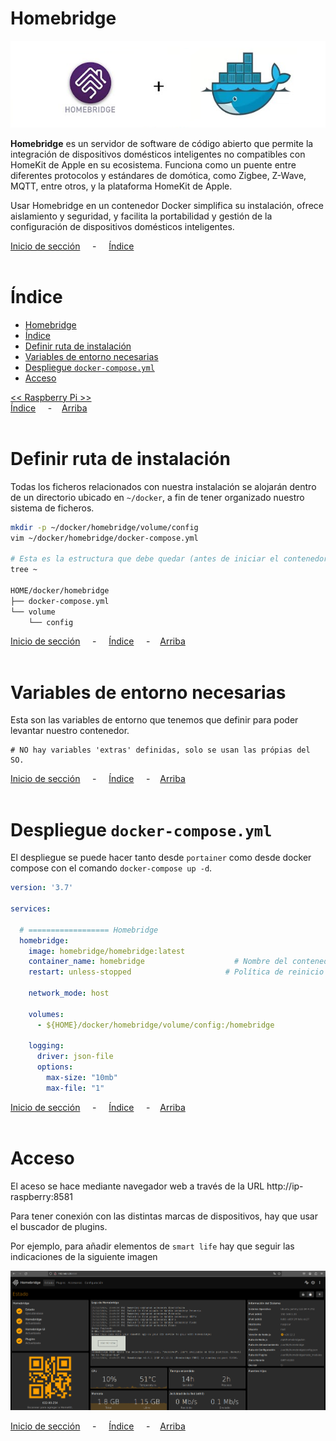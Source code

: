 # Homebridge

![Header](../../img/ima-raspberrypi-servicios-homebridge-header-01.png)

**Homebridge** es un servidor de software de código abierto que permite la integración de dispositivos domésticos inteligentes no compatibles con HomeKit de Apple en su ecosistema. Funciona como un puente entre diferentes protocolos y estándares de domótica, como Zigbee, Z-Wave, MQTT, entre otros, y la plataforma HomeKit de Apple.

Usar Homebridge en un contenedor Docker simplifica su instalación, ofrece aislamiento y seguridad, y facilita la portabilidad y gestión de la configuración de dispositivos domésticos inteligentes.

[Inicio de sección](#homebridge) &nbsp; &nbsp; - &nbsp; &nbsp; [Índice](#índice)
<br><br>

# Índice
- [Homebridge](#homebridge)
- [Índice](#índice)
- [Definir ruta de instalación](#definir-ruta-de-instalación)
- [Variables de entorno necesarias](#variables-de-entorno-necesarias)
- [Despliegue `docker-compose.yml`](#despliegue-docker-composeyml)
- [Acceso](#acceso)

[<< Raspberry Pi >>](../raspberrypi.md)<br>
[Índice](#índice) &nbsp; &nbsp; - &nbsp; &nbsp;[Arriba](#homebridge)
<br><br>

# Definir ruta de instalación
Todas los ficheros relacionados con nuestra instalación se alojarán dentro de un directorio ubicado en `~/docker`, a fin de tener organizado nuestro sistema de ficheros.

```bash
mkdir -p ~/docker/homebridge/volume/config
vim ~/docker/homebridge/docker-compose.yml

# Esta es la estructura que debe quedar (antes de iniciar el contenedor)
tree ~

HOME/docker/homebridge
├── docker-compose.yml
└── volume
    └── config
```


[Inicio de sección](#definir-ruta-de-instalación) &nbsp; &nbsp; - &nbsp; &nbsp; [Índice](#índice) &nbsp; &nbsp; - &nbsp; &nbsp;[Arriba](#homebridge)
<br><br>

# Variables de entorno necesarias
Esta son las variables de entorno que tenemos que definir para poder levantar nuestro contenedor.

```.env
# NO hay variables 'extras' definidas, solo se usan las própias del SO.
```

[Inicio de sección](#variables-de-entorno-necesarias) &nbsp; &nbsp; - &nbsp; &nbsp; [Índice](#índice) &nbsp; &nbsp; - &nbsp; &nbsp;[Arriba](#homebridge)
<br><br>

# Despliegue `docker-compose.yml`
El despliegue se puede hacer tanto desde `portainer` como desde docker compose con el comando `docker-compose up -d`.

```yaml
version: '3.7'

services:

  # ================== Homebridge
  homebridge:
    image: homebridge/homebridge:latest
    container_name: homebridge                    # Nombre del contenedor
    restart: unless-stopped                     # Política de reinicio del contenedor

    network_mode: host

    volumes:
      - ${HOME}/docker/homebridge/volume/config:/homebridge

    logging:
      driver: json-file
      options:
        max-size: "10mb"
        max-file: "1"
```

[Inicio de sección](#despliegue-pihole-docker-composeyml) &nbsp; &nbsp; - &nbsp; &nbsp; [Índice](#índice) &nbsp; &nbsp; - &nbsp; &nbsp;[Arriba](#homebridge)
<br><br>

# Acceso
El aceso se hace mediante navegador web a través de la URL http://ip-raspberry:8581

Para tener conexión con las distintas marcas de dispositivos, hay que usar el buscador de plugins.

Por ejemplo, para añadir elementos de `smart life` hay que seguir las indicaciones de la siguiente imagen

![plugin-smartlife](../../img/ima-raspberrypi-servicios-homebridge-conf.ini-01.gif)

[Inicio de sección](#acceso) &nbsp; &nbsp; - &nbsp; &nbsp; [Índice](#índice) &nbsp; &nbsp; - &nbsp; &nbsp;[Arriba](#samba)
<br><br>